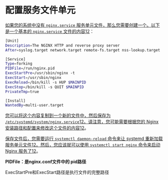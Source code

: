 # 配置服务文件单元

[如果您的系统中没有 `nginx.service` 服务单元文件，那么您需要创建一个。以下是一个基本的 `nginx.service` 文件的内容](https://blog.csdn.net/qq_44239779/article/details/126534871)[1](https://blog.csdn.net/qq_44239779/article/details/126534871)[2](https://blog.csdn.net/LYF315013/article/details/132232624)：

```bash
[Unit]
Description=The NGINX HTTP and reverse proxy server
After=syslog.target network.target remote-fs.target nss-lookup.target

[Service]
Type=forking
PIDFile=/run/nginx.pid
ExecStartPre=/usr/sbin/nginx -t
ExecStart=/usr/sbin/nginx
ExecReload=/bin/kill -s HUP $MAINPID
ExecStop=/bin/kill -s QUIT $MAINPID
PrivateTmp=true

[Install]
WantedBy=multi-user.target
```

[您可以将这个内容复制到一个新的文件中，然后保存为 `/etc/systemd/system/nginx.service`](https://blog.csdn.net/qq_44239779/article/details/126534871)[1](https://blog.csdn.net/qq_44239779/article/details/126534871)[2](https://blog.csdn.net/LYF315013/article/details/132232624)[。请注意，您可能需要根据您的 Nginx 安装路径和配置来修改这个文件的内容](https://blog.csdn.net/qq_44239779/article/details/126534871)[1](https://blog.csdn.net/qq_44239779/article/details/126534871)[2](https://blog.csdn.net/LYF315013/article/details/132232624)。

[保存文件后，您需要运行 `systemctl daemon-reload` 命令来让 systemd 重新加载服务单元文件](https://blog.csdn.net/qq_44239779/article/details/126534871)[1](https://blog.csdn.net/qq_44239779/article/details/126534871)[2](https://blog.csdn.net/LYF315013/article/details/132232624)[。然后，您应该就可以使用 `systemctl start nginx` 命令来启动 Nginx 服务了](https://blog.csdn.net/qq_44239779/article/details/126534871)[1](https://blog.csdn.net/qq_44239779/article/details/126534871)[2](https://blog.csdn.net/LYF315013/article/details/132232624)。



**PIDFile：是nginx.conf文件中的 pid路径**

ExecStartPre和ExecStart路径是执行文件的完整路径